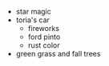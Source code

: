 - star magic
- toria's car
  - fireworks
  - ford pinto
  - rust color
- green grass and fall trees
